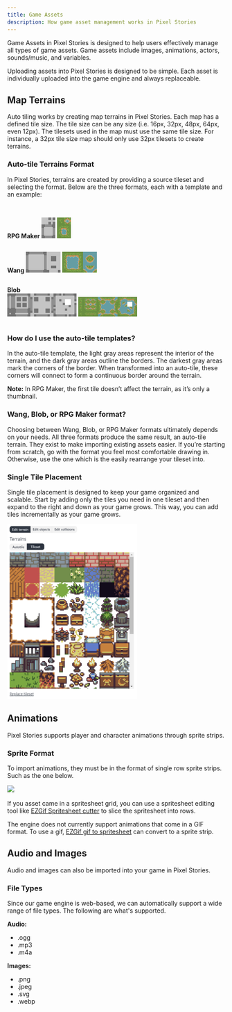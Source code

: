 ```yaml
---
title: Game Assets
description: How game asset management works in Pixel Stories
---
```


Game Assets in Pixel Stories is designed to help users effectively manage all types of game assets. Game assets include images, animations, actors, sounds/music, and variables.

Uploading assets into Pixel Stories is designed to be simple. Each asset is individually uploaded into the game engine and always replaceable.

## Map Terrains

Auto tiling works by creating map terrains in Pixel Stories. Each map has a defined tile size. The tile size can be any size (i.e. 16px, 32px, 48px, 64px, even 12px). The tilesets used in the map must use the same tile size. For instance, a 32px tile size map should only use 32px tilesets to create terrains.

### Auto-tile Terrains Format

In Pixel Stories, terrains are created by providing a source tileset and selecting the format. Below are the three formats, each with a template and an example:

<br/>

<pixel-art>

<div style="max-width:300px; display:flex; align-items:end; gap:4px;">

**RPG Maker**
![](../../../assets/images/rpgmaker-preview.png)

![](../../../assets/images/rpgmaker-example.png)

</div>

<div style="max-width:300px; display:flex; align-items:end; gap:4px;">

**Wang**
![](../../../assets/images/wang.png)

![](../../../assets/images/wang-example.png)

</div>

<div style="max-width:300px; display:flex; align-items:end; gap:4px;">

**Blob**
![](../../../assets/images/blob.png)

![](../../../assets/images/blob-example.png)

</div>

</pixel-art>

### How do I use the auto-tile templates?

In the auto-tile template, the light gray areas represent the interior of the terrain, and the dark gray areas outline the borders. The darkest gray areas mark the corners of the border. When transformed into an auto-tile, these corners will connect to form a continuous border around the terrain.

**Note:** In RPG Maker, the first tile doesn’t affect the terrain, as it’s only a thumbnail.

### Wang, Blob, or RPG Maker format?

Choosing between Wang, Blob, or RPG Maker formats ultimately depends on your needs. All three formats produce the same result, an auto-tile terrain. They exist to make importing existing assets easier. If you’re starting from scratch, go with the format you feel most comfortable drawing in. Otherwise, use the one which is the easily rearrange your tileset into.

### Single Tile Placement

Single tile placement is designed to keep your game organized and scalable. Start by adding only the tiles you need in one tileset and then expand to the right and down as your game grows. This way, you can add tiles incrementally as your game grows.

<div style="max-width:300px;">

![Single tile placement](../../../assets/images/single-tile-placement.png)

</div>

## Animations

Pixel Stories supports player and character animations through sprite strips.

### Sprite Format

To import animations, they must be in the format of single row sprite strips. Such as the one below.

<pixel-art>

![](../../../assets/images/assets-3.png)

</pixel-art>

If you asset came in a spritesheet grid, you can use a spritesheet editing tool like [EZGif Spritesheet cutter](https://ezgif.com/sprite-cutter) to slice the spritesheet into rows.

The engine does not currently support animations that come in a GIF format. To use a gif, [EZGif gif to spritesheet](https://ezgif.com/gif-to-sprite) can convert to a sprite strip.

## Audio and Images

Audio and images can also be imported into your game in Pixel Stories.

### File Types

Since our game engine is web-based, we can automatically support a wide range of file types. The following are what's supported.

**Audio:**

- .ogg
- .mp3
- .m4a

**Images:**

- .png
- .jpeg
- .svg
- .webp
